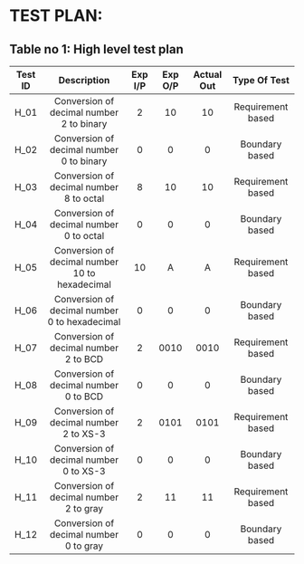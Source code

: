 # TEST PLAN:
## Table no 1: High level test plan
| **Test ID** | **Description** | **Exp I/P** | **Exp O/P** | **Actual Out** |**Type Of Test**  |    
|:---:|:---:|:---:|:---:|:---:|:---:|
|  H_01       | Conversion of decimal number 2 to binary  | 2| 10| 10 |Requirement based |
|  H_02       |Conversion of decimal number 0 to binary| 0|0|0|Boundary based    |
|  H_03       | Conversion of decimal number 8 to octal  | 8| 10| 10 |Requirement based |
|  H_04       |Conversion of decimal number 0 to octal| 0|0|0|Boundary based    |
|  H_05       | Conversion of decimal number 10 to hexadecimal  | 10| A| A |Requirement based |
|  H_06       |Conversion of decimal number 0 to hexadecimal| 0|0|0|Boundary based    |
|  H_07       | Conversion of decimal number 2 to BCD  | 2| 0010| 0010 |Requirement based |
|  H_08       |Conversion of decimal number 0 to BCD| 0|0|0|Boundary based    |
|  H_09       | Conversion of decimal number 2 to XS-3  | 2| 0101| 0101 |Requirement based |
|  H_10       |Conversion of decimal number 0 to XS-3| 0|0|0|Boundary based    |
|  H_11       | Conversion of decimal number 2 to gray  | 2| 11| 11 |Requirement based |
|  H_12       |Conversion of decimal number 0 to gray| 0|0|0|Boundary based    |
